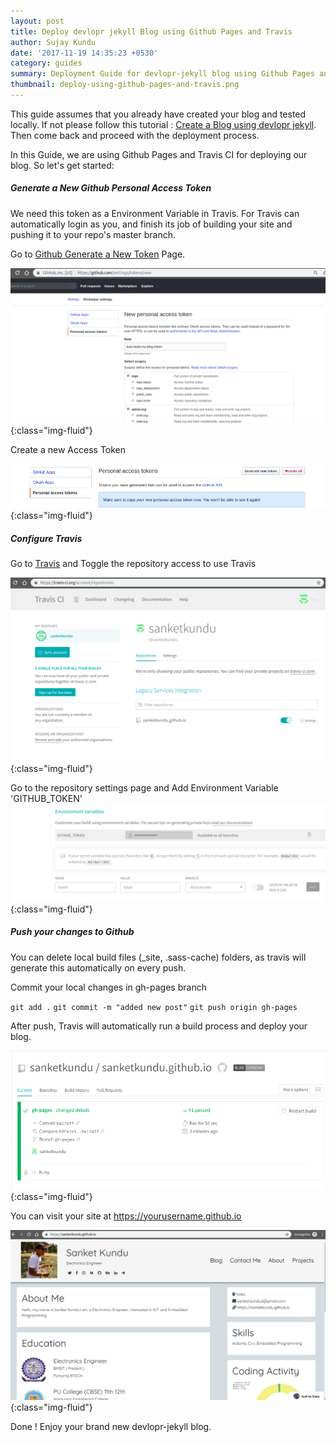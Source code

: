 ```yaml
---
layout: post
title: Deploy devlopr jekyll Blog using Github Pages and Travis
author: Sujay Kundu
date: '2017-11-19 14:35:23 +0530'
category: guides
summary: Deployment Guide for devlopr-jekyll blog using Github Pages and Travis CI
thumbnail: deploy-using-github-pages-and-travis.png
---
```


This guide assumes that you already have created your blog and tested locally. If not please follow this tutorial : [Create a Blog using devlopr jekyll](https://devlopr.netlify.com/guides/2017/11/19/build-a-blog-using-devlopr-jekyll). Then come back and proceed with the deployment process.

In this Guide, we are using Github Pages and Travis CI for deploying our blog. So let's get started:

##### Generate a New Github Personal Access Token 

We need this token as a Environment Variable in Travis. For Travis can automatically login as you, and finish its job of building your site and pushing it to your repo's master branch.

Go to [Github Generate a New Token](https://github.com/settings/tokens) Page.

![deploy using travis](/assets/img/posts/d1.png){:class="img-fluid"}

Create a new Access Token 

![deploy using travis](/assets/img/posts/d2.png){:class="img-fluid"}

##### Configure Travis 

Go to [Travis](https://travis.org) and Toggle the repository access to use Travis 

![deploy using travis](/assets/img/posts/d3.png){:class="img-fluid"}

Go to the repository settings page and Add Environment Variable 'GITHUB_TOKEN' 
![deploy using travis](/assets/img/posts/d4.png){:class="img-fluid"}

##### Push your changes to Github 

You can delete local build files (_site, .sass-cache) folders, as travis will generate this automatically on every push.

Commit your local changes in gh-pages branch 

`git add .`
`git commit -m "added new post"`
`git push origin gh-pages`

After push, Travis will automatically run a build process and deploy your blog.

![deploy using travis](/assets/img/posts/d5.png){:class="img-fluid"}

You can visit your site at https://yourusername.github.io

![deploy using travis](/assets/img/posts/d6.png){:class="img-fluid"}

Done ! Enjoy your brand new devlopr-jekyll blog. 